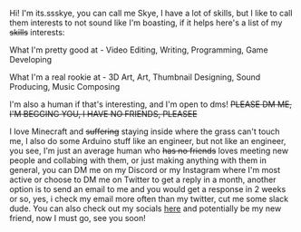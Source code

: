 Hi! I'm its.ssskye, you can call me Skye, I have a lot of skills, but I like to call them interests to not sound like I'm boasting, if it helps here's a list of my ~~skills~~ interests:

What I'm pretty good at - Video Editing, Writing, Programming, Game Developing

What I'm a real rookie at - 3D Art, Art, Thumbnail Designing, Sound Producing, Music Composing

I'm also a human if that's interesting, and I'm open to dms!
~~PLEASE DM ME, I'M BEGGING YOU, I HAVE NO FRIENDS, PLEASEE~~

I love Minecraft and ~~suffering~~ staying inside where the grass can't touch me, I also do some Arduino stuff like an engineer, but not like an engineer, you see, I'm just an average human who ~~has no friends~~ loves meeting new people and collabing with them, or just making anything with them in general, you can DM me on my Discord or my Instagram where I'm most active or choose to DM me on Twitter to get a reply in a month, another option is to send an email to me and you would get a response in 2 weeks or so, yes, i check my email more often than my twitter, cut me some slack dude. You can also check out my socials [here](https://itsssskye.carrd.co) and potentially be my new friend, now I must go, see you soon!
